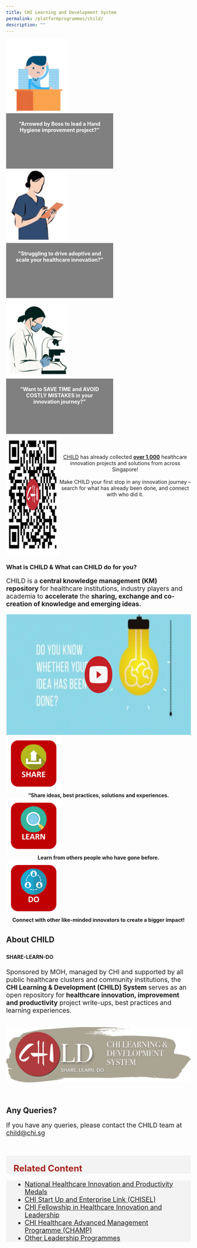 ```yaml
---
title: CHI Learning and Development System
permalink: /platformprogrammes/child/
description: ""
---
```

<div class="row">
<div class="col"> 
<img alt="1st person" style="width:170px; height:200px;" src="/images/CHILD%20pictures/picture1.gif"><br>
		<div class="header" style="background-color:grey;color:white;text-align:center;height:110.49px;width:251.56px;padding:20px"><b>“Arrowed by Boss to lead a Hand Hygiene improvement project?” 
 </b></div>


</div>
	<div class="col"> 
<img alt="2nd person" style="width:170px; height:200px;" src="/images/CHILD%20pictures/picture2.gif"><br>
	<div class="header" style="background-color:grey;color:white;text-align:center;height:110.49px;width:251.56px;padding:20px"><b>"Struggling to drive adoptive and scale your healthcare innovation?”
 </b></div>
	
<br>

</div>
	<div class="col"> 
<img alt="3rd" style="width:170px; height:200px;" src="/images/CHILD%20pictures/picture3.gif"><br>
	<div class="header" style="background-color:grey;color:white;text-align:center;height:110.49px;width:251.56px;padding:20px"><b>“Want to SAVE TIME and AVOID COSTLY MISTAKES in your innovation journey?”
</b></div>
</div></div><div>
	
<div>
  <div style="display: flex; justify-content: center;" class="row">
    <div style="display: flex; align-items: center;    margin-left: auto; margin-right: auto;" class="col">
      <div style="height: 100%; display: flex; flex-direction: column; justify-content: space-between; align-items: center;    margin-left: auto; margin-right: auto;">
        <img alt="QR" style="width: 330px; height: 330px;margin-left: auto;margin-right: auto;" src="/images/CHILD%20pictures/picture4.png">
        <div class="header">
          <b></b>
        </div>
      </div>
    </div>
   <div class="col">
      <div style="align-self: center; justify-content: center;" class="header">
        <p style="text-align: center; padding: 40px 0;"><a href="www.child.chi.sg">CHILD</a> has already collected <u><b>over 1,000</b></u> healthcare innovation projects and solutions from across Singapore!<br><br> Make CHILD your first stop in any innovation journey – search for what has already been done, and connect with who did it.</p>
      </div>
    </div>
  </div>
</div>

</div><div></div>
		
<h3>What is CHILD &amp; What can CHILD do for you?</h3>
<p style="font-size: 1.25em">CHILD is a <b>central knowledge management (KM) repository </b>for 
 healthcare institutions, industry players and academia to <b>accelerate</b> the <b>sharing, exchange and co-creation of knowledge and emerging ideas.</b></p>
 

<div style="text-align: center;">
<a href="https://youtu.be/-_j56iZxDIg"><img src="/images/CHILD%20pictures/thumbnail%20w%20play%20button.png" style="width:584px; height:328.8px;" alt="CHI"></a><br>    </div>
 
<div class="row">
<div class="col"> 
<img alt="1st" style="width:150px; height:150px;" src="/images/CHILD%20pictures/sharee.svg">
		<div style="text-align:center;" class="header"><b>“Share ideas, best practices, solutions and experiences.
 </b></div>


</div>
	<div class="col"> 
<img alt="2nd person" style="width:150px; height:150px;" src="/images/CHILD%20pictures/learnn.svg">
	<div style="text-align:center;" class="header"><b>Learn from others people who have gone before.
 </b></div>
	

</div>
	<div class="col"> 
<img alt="3rd" style="width:150px; height:150px;" src="/images/CHILD%20pictures/dologo.png">
	<div style="text-align:center;" class="header"><b>Connect with other like-minded innovators to create a bigger impact!
</b></div>
</div></div><div>
<div>

<div style="margin:0;padding:0;line-height: 1.6;"><h2>About CHILD</h2>
<h4> SHARE-LEARN-DO</h4>
</div>
<div class="row">
<div class="col"> 
		<div class="header">
<p style="font-size: 1.25em">Sponsored by MOH, managed by CHI and supported by all public healthcare clusters and community institutions, the<b> CHI Learning &amp; Development (CHILD) System </b> serves as an open repository for <b>healthcare innovation, improvement and productivity</b> project write-ups, best practices and learning experiences.</p>
			
 </div><br>


</div>
	<div class="col"> 
		<img alt="1st person" src="/images/CHILD%20pictures/child%20logo_with%20brushstroke.png" style="text-align: justify;"><br>
		<div class="header"><b>

 </b></div><br>
	</div></div><div>
	
<div>
	<h2>Any Queries?</h2>
	<p style="font-size: 1.25em">If you have any queries, please contact the CHILD team at <a href="mailto:child@chi.sg">child@chi.sg</a></p> <br><br>
		
</div></div></div></div>

	
<div style="font-size:24px; font-weight: 700; color: #a6221c; background-color: #f3f3f3; padding: 20px 0px 0px 20px;" class="row"> Related Content</div>

<div style="font-size:18px ;background-color: #f3f3f3; padding: 0px 25px 0px 20px;" class="row">
	<ul>
		<li><a href="/platformprogrammes/nhipm/">National Healthcare Innovation and Productivity Medals</a></li>
		<li><a href="/platformprogrammes/chisel/">CHI Start Up and Enterprise Link (CHISEL)</a></li>
			<li><a href="/platformprogrammes/chi-fellowship/">CHI Fellowship in Healthcare Innovation and Leadership</a></li>
	<li><a href="/platformprogrammes/chi-champ/">CHI Healthcare Advanced Management Programme (CHAMP)</a></li>
	<li><a href="/platformprogrammes/otherprogrammes/">Other Leadership Programmes</a></li>
	</ul>
</div>